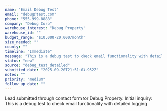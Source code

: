 ```yaml
---
name: "Email Debug Test"
email: "debug@test.com"
phone: "555-999-8888"
company: "Debug Corp"
warehouse_interest: "Debug Property"
warehouse_id: ""
budget_range: "$10,000-20,000/month"
size_needed: ""
county: ""
timeline: "Immediate"
message: "This is a debug test to check email functionality with detailed logging"
status: "new"
source: "debug_test_detailed"
submitted_date: "2025-09-20T21:51:03.952Z"
notes: ""
priority: "medium"
follow_up_date: ""
---
```


Lead submitted through contact form for Debug Property.
Initial inquiry: This is a debug test to check email functionality with detailed logging
